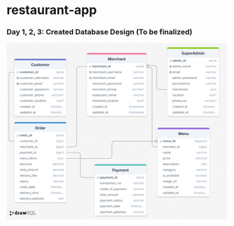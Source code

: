 # restaurant-app <br>
### Day 1, 2, 3: Created Database Design (To be finalized)
![Restaurant Design](./Database_design/Restaurant_Database_Design.png)
